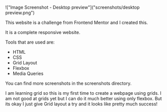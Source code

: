 !["Image Screenshot - Desktop preview"]("screenshots/desktop preview.png")

This website is a challenge from Frontend Mentor and I created this.

It is a complete responsive website.

Tools that are used are:

- HTML
- CSS
- Grid Layout
- Flexbox
- Media Queries

You can find more screenshots in the screenshots directory.

I am learning grid so this is my first time to create a webpage using grids.
I am not good at grids yet but I can do it much better using only flexbox. But its okay I just give Grid
layout a try and it looks like pretty much success!
